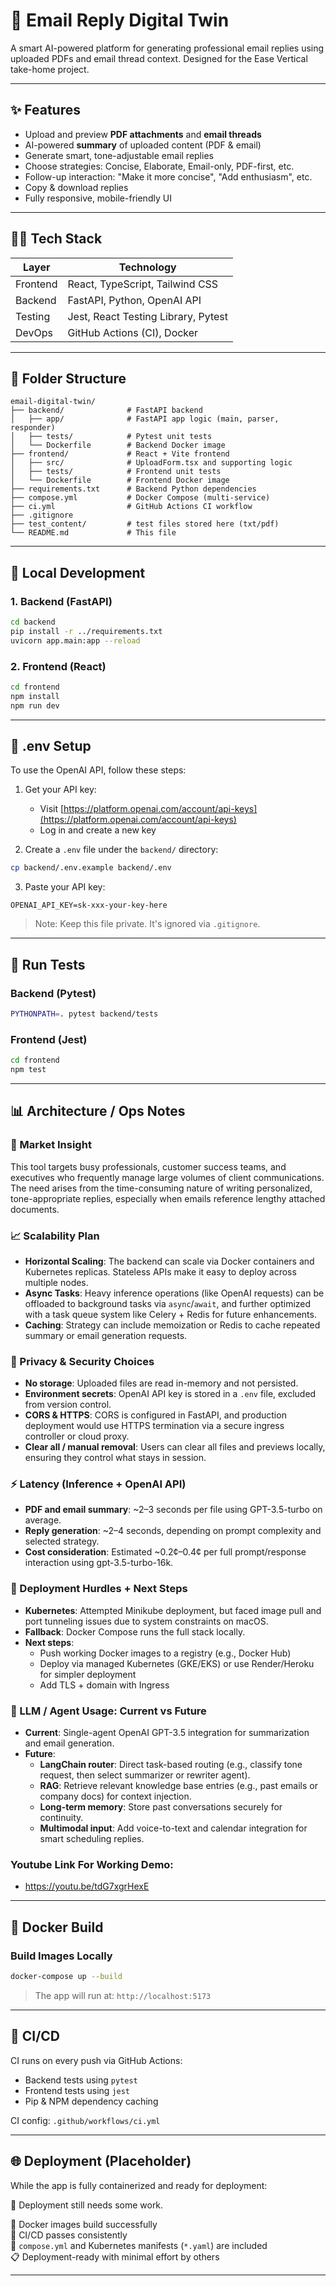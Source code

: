 # 📧 Email Reply Digital Twin

A smart AI-powered platform for generating professional email replies using uploaded PDFs and email thread context. Designed for the Ease Vertical take-home project.

---

## ✨ Features

- Upload and preview **PDF attachments** and **email threads**
- AI-powered **summary** of uploaded content (PDF & email)
- Generate smart, tone-adjustable email replies
- Choose strategies: Concise, Elaborate, Email-only, PDF-first, etc.
- Follow-up interaction: "Make it more concise", "Add enthusiasm", etc.
- Copy & download replies
- Fully responsive, mobile-friendly UI

---

## 🧑‍💻 Tech Stack

| Layer    | Technology                          |
|----------|-------------------------------------|
| Frontend | React, TypeScript, Tailwind CSS     |
| Backend  | FastAPI, Python, OpenAI API         |
| Testing  | Jest, React Testing Library, Pytest |
| DevOps   | GitHub Actions (CI), Docker         |

---

## 📂 Folder Structure

```
email-digital-twin/
├── backend/              # FastAPI backend
│   ├── app/              # FastAPI app logic (main, parser, responder)
│   ├── tests/            # Pytest unit tests
│   └── Dockerfile        # Backend Docker image
├── frontend/             # React + Vite frontend
│   ├── src/              # UploadForm.tsx and supporting logic
│   ├── tests/            # Frontend unit tests
│   └── Dockerfile        # Frontend Docker image
├── requirements.txt      # Backend Python dependencies
├── compose.yml           # Docker Compose (multi-service)
├── ci.yml                # GitHub Actions CI workflow
├── .gitignore
├── test_content/         # test files stored here (txt/pdf)
└── README.md             # This file
```

---

## 🚀 Local Development

### 1. Backend (FastAPI)

```bash
cd backend
pip install -r ../requirements.txt
uvicorn app.main:app --reload
```

### 2. Frontend (React)

```bash
cd frontend
npm install
npm run dev
```

---

## 🔧 .env Setup

To use the OpenAI API, follow these steps:

1. Get your API key:
   - Visit [https://platform.openai.com/account/api-keys](https://platform.openai.com/account/api-keys)
   - Log in and create a new key

2. Create a `.env` file under the `backend/` directory:

```bash
cp backend/.env.example backend/.env
```

3. Paste your API key:
```env
OPENAI_API_KEY=sk-xxx-your-key-here
```

> Note: Keep this file private. It's ignored via `.gitignore`.

---

## 🤪 Run Tests

### Backend (Pytest)
```bash
PYTHONPATH=. pytest backend/tests
```

### Frontend (Jest)
```bash
cd frontend
npm test
```

---

## 📊 Architecture / Ops Notes

### 🎯 Market Insight
This tool targets busy professionals, customer success teams, and executives who frequently manage large volumes of client communications. The need arises from the time-consuming nature of writing personalized, tone-appropriate replies, especially when emails reference lengthy attached documents.

### 📈 Scalability Plan
- **Horizontal Scaling**: The backend can scale via Docker containers and Kubernetes replicas. Stateless APIs make it easy to deploy across multiple nodes.
- **Async Tasks**: Heavy inference operations (like OpenAI requests) can be offloaded to background tasks via `async`/`await`, and further optimized with a task queue system like Celery + Redis for future enhancements.
- **Caching**: Strategy can include memoization or Redis to cache repeated summary or email generation requests.

### 🔐 Privacy & Security Choices
- **No storage**: Uploaded files are read in-memory and not persisted.
- **Environment secrets**: OpenAI API key is stored in a `.env` file, excluded from version control.
- **CORS & HTTPS**: CORS is configured in FastAPI, and production deployment would use HTTPS termination via a secure ingress controller or cloud proxy.
- **Clear all / manual removal**: Users can clear all files and previews locally, ensuring they control what stays in session.

### ⚡ Latency (Inference + OpenAI API)
- **PDF and email summary**: ~2–3 seconds per file using GPT-3.5-turbo on average.
- **Reply generation**: ~2–4 seconds, depending on prompt complexity and selected strategy.
- **Cost consideration**: Estimated ~0.2¢–0.4¢ per full prompt/response interaction using gpt-3.5-turbo-16k.

### 🚧 Deployment Hurdles + Next Steps
- **Kubernetes**: Attempted Minikube deployment, but faced image pull and port tunneling issues due to system constraints on macOS.
- **Fallback**: Docker Compose runs the full stack locally.
- **Next steps**:
  - Push working Docker images to a registry (e.g., Docker Hub)
  - Deploy via managed Kubernetes (GKE/EKS) or use Render/Heroku for simpler deployment
  - Add TLS + domain with Ingress

### 🧠 LLM / Agent Usage: Current vs Future
- **Current**: Single-agent OpenAI GPT-3.5 integration for summarization and email generation.
- **Future**:
  - **LangChain router**: Direct task-based routing (e.g., classify tone request, then select summarizer or rewriter agent).
  - **RAG**: Retrieve relevant knowledge base entries (e.g., past emails or company docs) for context injection.
  - **Long-term memory**: Store past conversations securely for continuity.
  - **Multimodal input**: Add voice-to-text and calendar integration for smart scheduling replies.

### Youtube Link For Working Demo:
- https://youtu.be/tdG7xgrHexE

---

## 🐳 Docker Build

### Build Images Locally
```bash
docker-compose up --build
```

> The app will run at: `http://localhost:5173`

---

## 🔁 CI/CD

CI runs on every push via GitHub Actions:
- Backend tests using `pytest`
- Frontend tests using `jest`
- Pip & NPM dependency caching

CI config: `.github/workflows/ci.yml`

---

## 🌐 Deployment (Placeholder)

While the app is fully containerized and ready for deployment:

🚫 Deployment still needs some work.

📄 Docker images build successfully  
🔄 CI/CD passes consistently  
📄 `compose.yml` and Kubernetes manifests (`*.yaml`) are included  
📋 Deployment-ready with minimal effort by others

---
